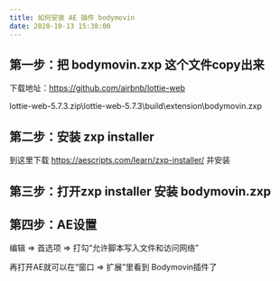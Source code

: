 ```yaml
---
title: 如何安装 AE 插件 bodymovin
date: 2020-10-13 15:38:00
---
```


## 第一步：把 bodymovin.zxp 这个文件copy出来

下载地址：https://github.com/airbnb/lottie-web

lottie-web-5.7.3.zip\lottie-web-5.7.3\build\extension\bodymovin.zxp

## 第二步：安装 zxp installer

到这里下载 https://aescripts.com/learn/zxp-installer/ 并安装

## 第三步：打开zxp installer 安装 bodymovin.zxp

## 第四步：AE设置

编辑 => 首选项 => 打勾“允许脚本写入文件和访问网络”

再打开AE就可以在“窗口 => 扩展”里看到 Bodymovin插件了